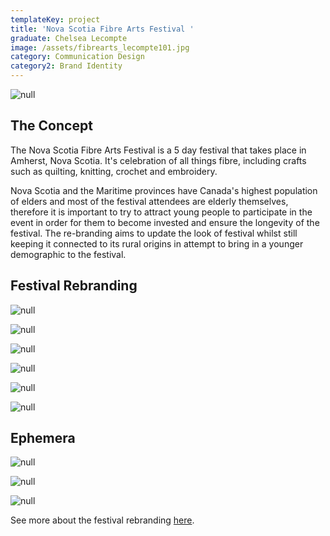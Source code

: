 ```yaml
---
templateKey: project
title: 'Nova Scotia Fibre Arts Festival '
graduate: Chelsea Lecompte
image: /assets/fibrearts_lecompte101.jpg
category: Communication Design
category2: Brand Identity
---
```

![null](/assets/fibrearts_lecompte102.jpg)

## The Concept

The Nova Scotia Fibre Arts Festival is a 5 day festival that takes place in Amherst, Nova Scotia. It's celebration of all things fibre, including crafts such as quilting, knitting, crochet and embroidery.

Nova Scotia and the Maritime provinces have Canada's highest population of elders and most of the festival attendees are elderly themselves, therefore it is important to try to attract young people to participate in the event in order for them to become invested and ensure the longevity of the festival. The re-branding aims to update the look of festival whilst still keeping it connected to its rural origins in attempt to bring in a younger demographic to the festival.

## Festival Rebranding

![null](/assets/fibrearts_lecompte103.jpg)

![null](/assets/fibrearts_lecompte104.jpg)

![null](/assets/fibrearts_lecompte105.jpg)

![null](/assets/fibrearts_lecompte106.jpg)

![null](/assets/fibrearts_lecompte107.jpg)

![null](/assets/fibrearts_lecompte108.jpg)

## Ephemera

![null](/assets/fibrearts_lecompte109.jpg)

![null](/assets/fibrearts_lecompte110.jpg)

![null](/assets/fibrearts_lecompte111.jpg)

See more about the festival rebranding [here](http://www.chelsealecompte.com/nova-scotia-fibre-arts-festival/).
